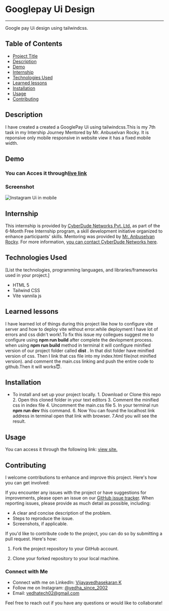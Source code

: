 # Googlepay Ui Design
 ---
Google pay Ui design using tailwindcss.

## Table of Contents
- [Project Title](#project-title)
- [Description](#description)
- [Demo](#demo)
- [Internship](#internship)
- [Technologies Used](#technologies-used)
- [Learned lessons](#Learned-lessons)
- [Installation](#installation)
- [Usage](#usage)
- [Contributing](#contributing)


## Description

I have created a created a GooglePay  Ui using tailwindcss.This is my 7th task in my Intership Journey Mentored by Mr. Anbuselvan Rocky. It is reponsive only mobile responsive in website view it has a fixed mobile width.

## Demo

### You can Acces it through[live link](https://vedhatech002.github.io/gpay-ui/)

### Screenshot
   
![Instagram Ui in mobile](/public/img/screenshot.gif)
    


## Internship

This internship is provided by [CyberDude Networks Pvt. Ltd.](https://youtube.com/cyberdudenetworks) as part of the 6-Month Free Internship program, a skill development initiative organized to enhance participants' skills. Mentoring was provided by [Mr. Anbuselvan Rocky](https://instagram.com/anbuselvanrocky). For more information, [you can contact CyberDude Networks here](https://cyberdudenetworks.com).

## Technologies Used

[List the technologies, programming languages, and libraries/frameworks used in your project.]
- HTML 5
- Tailwind CSS
- Vite vannila js  

## Learned lessons

 I have learned lot of things during this project like how to configure vite server and how to deploy vite without error.while deployment I have lot of errors and css didn't work!.To fix this issue my collegues suggest me to configure using **npm run build** after complete the devlopment process. when using **npm run build** method in terminal it will configure minified version of our project folder called **dist** . In that dist folder have minified version of css. Then I link that css file into my index.html file(not minified version). and comment the main.css linking and push the entire code to github.Then it will works😇. 

## Installation

- To install and set up your project locally.
      1. Download or Clone this repo
      2. Open this cloned folder in your text editors
      3. Comment the minified css in index file 
      4. Uncomment the main.css file
      5. In your terminal run **npm run dev** this command.
      6. Now You can found the localhost link address in terminal open that link with browser. 
      7.And you will see the result.


## Usage

You can access it through the following link: [view site.](hhttps://vedhatech002.github.io/gpay-ui/)

## Contributing

I welcome contributions to enhance and improve this project. Here's how you can get involved:

If you encounter any issues with the project or have suggestions for improvements, please open an issue on our [GitHub issue tracker](https://github.com/vedhatech002/vedhatech002Cv.git/issues). When reporting issues, please provide as much detail as possible, including:

- A clear and concise description of the problem.
- Steps to reproduce the issue.
- Screenshots, if applicable.

If you'd like to contribute code to the project, you can do so by submitting a pull request. Here's how:

1. Fork the project repository to your GitHub account.

2. Clone your forked repository to your local machine.

### Connect with Me
- Connect with me on LinkedIn: [Vijayavedhasekaran K](www.linkedin.com/in/vijayavedhasekaran002)
- Follow me on Instagram: [@vedha_since_2002](https://www.instagram.com/vedha_since_2002/)
- Email: [vedhatech02@gmail.com](mailto:vedhatech02@gmail.com)

Feel free to reach out if you have any questions or would like to collaborate!

